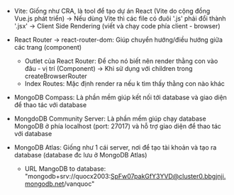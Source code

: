
- Vite: Giống như CRA, là tool để tạo dự án React (Vite do cộng đồng Vue.js phát triển) -> Nếu dùng Vite thì các file có đuôi '.js' phải đổi thành '.jsx' -> Client Side Rendering (viết và chạy code phía client - browser)

- React Router -> react-router-dom: Giúp chuyển hướng/điều hướng giữa các trang (component)
    + Outlet của React Router: Để cho nó biết nên render thằng con vào đâu - vị trí (Component) -> Khi sử dụng với children trong createBrowserRouter
    + Index Routes: Mặc định render ra nếu k tìm thấy thằng con nào khác

- MongoDB Compass: Là phần mềm giúp kết nối tới database và giao diện để thao tác với database
- MongdoDB Community Server: Là phần mềm giúp chạy database MongoDB ở phía localhost (port: 27017) và hỗ trợ giao diện để thao tác với database 
- MongoDB Atlas: Giống như 1 cái server, nơi để tạo tài khoản và tạo ra database (database đc lưu ở MongoDB Atlas)
    + URL MangoDB to database: "mongodb+srv://quocx2003:SpFw07pakGfY3YVD@cluster0.bbgjnji.mongodb.net/vanquoc"
